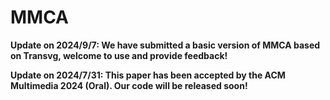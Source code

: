 # MMCA

**Update on 2024/9/7: We have submitted a basic version of MMCA based on Transvg, welcome to use and provide feedback!**

**Update on 2024/7/31: This paper has been accepted by the ACM Multimedia 2024 (Oral). Our code will be released soon!**
